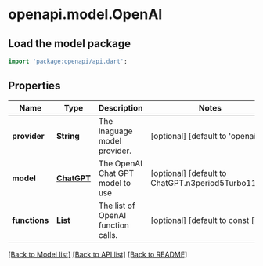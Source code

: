 # openapi.model.OpenAI

## Load the model package
```dart
import 'package:openapi/api.dart';
```

## Properties
Name | Type | Description | Notes
------------ | ------------- | ------------- | -------------
**provider** | **String** | The lnaguage model provider. | [optional] [default to 'openai']
**model** | [**ChatGPT**](ChatGPT.md) | The OpenAI Chat GPT model to use | [optional] [default to ChatGPT.n3period5Turbo1106]
**functions** | [**List<OpenAIFunction>**](OpenAIFunction.md) | The list of OpenAI function calls. | [optional] [default to const []]

[[Back to Model list]](../README.md#documentation-for-models) [[Back to API list]](../README.md#documentation-for-api-endpoints) [[Back to README]](../README.md)


